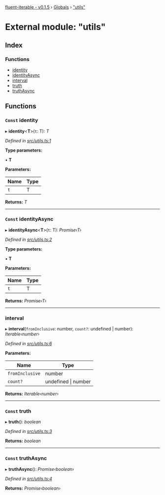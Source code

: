 [fluent-iterable - v0.1.5](../README.md) › [Globals](../globals.md) › ["utils"](_utils_.md)

# External module: "utils"

## Index

### Functions

* [identity](_utils_.md#const-identity)
* [identityAsync](_utils_.md#const-identityasync)
* [interval](_utils_.md#interval)
* [truth](_utils_.md#const-truth)
* [truthAsync](_utils_.md#const-truthasync)

## Functions

### `Const` identity

▸ **identity**<**T**>(`t`: T): *T*

*Defined in [src/utils.ts:1](https://github.com/kataik/fluent-iterable/blob/0d3fbb0/src/utils.ts#L1)*

**Type parameters:**

▪ **T**

**Parameters:**

Name | Type |
------ | ------ |
`t` | T |

**Returns:** *T*

___

### `Const` identityAsync

▸ **identityAsync**<**T**>(`t`: T): *Promise‹T›*

*Defined in [src/utils.ts:2](https://github.com/kataik/fluent-iterable/blob/0d3fbb0/src/utils.ts#L2)*

**Type parameters:**

▪ **T**

**Parameters:**

Name | Type |
------ | ------ |
`t` | T |

**Returns:** *Promise‹T›*

___

###  interval

▸ **interval**(`fromInclusive`: number, `count?`: undefined | number): *Iterable‹number›*

*Defined in [src/utils.ts:6](https://github.com/kataik/fluent-iterable/blob/0d3fbb0/src/utils.ts#L6)*

**Parameters:**

Name | Type |
------ | ------ |
`fromInclusive` | number |
`count?` | undefined &#124; number |

**Returns:** *Iterable‹number›*

___

### `Const` truth

▸ **truth**(): *boolean*

*Defined in [src/utils.ts:3](https://github.com/kataik/fluent-iterable/blob/0d3fbb0/src/utils.ts#L3)*

**Returns:** *boolean*

___

### `Const` truthAsync

▸ **truthAsync**(): *Promise‹boolean›*

*Defined in [src/utils.ts:4](https://github.com/kataik/fluent-iterable/blob/0d3fbb0/src/utils.ts#L4)*

**Returns:** *Promise‹boolean›*

